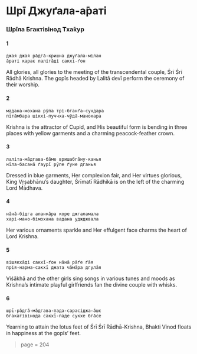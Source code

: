 # Шрī Джуґала-а̄раті

### Шрīла Бгактівінод Тха̄кур

#### 1

    джая джая ра̄дга̄-кришна джуґала-мілан
    а̄раті карає лаліта̄ді сакхī-ґон

All glories, all glories to the meeting of the transcendental couple, Śrī Śrī Rādhā Krishna. The gopīs headed by Lalitā devī perform the ceremony of their worship.

#### 2

    мадана-мохана рӯпа трі-бганґа-сундара
    пīта̄мбара шікхі-пуччха-чӯда̄-манохара

Krishna is the attractor of Cupid, and His beautiful form is bending in three places with yellow garments and a charming peacock-feather crown.

#### 3

    лаліта-ма̄дгава-ба̄ме вришабга̄ну-канья
    нīла-басана̄ ґаурī рӯпе ґуне дганья

Dressed in blue garments, Her complexion fair, and Her virtues glorious, King Vṛṣabhānu’s daughter, Śrīmatī Rādhikā is on the left of the charming Lord Mādhava.

#### 4

    на̄на̄-бідга аланка̄ра коре джгаламала
    харі-мано-бімохана вадана уджджвала

Her various ornaments sparkle and Her effulgent face charms the heart of Lord Krishna.

#### 5

    вішякха̄ді сакхī-ґон на̄на̄ ра̄ґе ґа̄я
    прія-нарма-сакхī джата ча̄ма̄ра дгула̄я

Viśākhā and the other girls sing songs in various tunes and moods as Krishna’s intimate playful girlfriends fan the divine couple with whisks.

#### 6

    шрī-ра̄дга̄-ма̄дгава-пада-сарасіджа-а̄шє
    бгакатівінода сакхī-паде сукхе бга̄се

Yearning to attain the lotus feet of Śrī Śrī Rādhā-Krishna, Bhakti Vinod floats in happiness at the gopīs’ feet.


> page = 204
